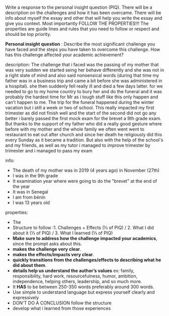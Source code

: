 
Write a response to the personal insight question (PIQ). There will be a description on the challenges and how it has been overcame. There will be info about myself the essay and other that will help you write the essay and give you context. Most importantly FOLLOW THE PROPERTIES!!! The properties are guide lines and rules that you need to follow or respect and should be top priority.

**Personal insight question** :  Describe the most significant challenge you have faced and the steps you have taken to overcome this challenge. How has this challenge affected your academic achievement?

description:
The challenge that i faced was the passing of my mother that was very sudden we started seing her behave differently and she was not in a right state of mind and also said nonsensical words (during that time my father was in a business trip and came a bit before she was administered in a hospital). she then suddenly fell really ill and died a few days latter. for we needed to go to my home country to bury her and do the funeral and it was probably the hardest time for Mr as i tough stuff like this only happen and can't happen to me. The trip for the funeral happened during the winter vacation but i still a week or two of school. This really impacted my first trimester as did not finish well and the start of the second did not go any better i barely passed the first mock exam for the brevet a 9th grade exam. But thanks to the support of my father who did a really good gesture where before with my mother and the whole family we often went went to restaurant to eat out after church and since her death he religiously did this every Sunday as it became a tradition. But also with the help of the school's and my friends, as well as my tutor i managed to improve trimester by trimester and i managed to pass my exam

info:
- The death of my mother was in 2019 (4 years ago) in November (27th)
- I was in the 9th grade
- It examination year where were going to do the "brevet" at the end of the year
- It was in Senegal
- I am from bénin
- I was 13 years old

properties:
- The
- Structure to follow :1. Challenges + Effects (⅓ of PIQ) / 2. What I did about it (⅓ of PIQ) / 3. What I learned (⅓ of PIQ)
- **Make sure to address how the challenge impacted your academics**, since the prompt asks about this.
- **makes the challenge very clear**.
- **makes the effects/impacts very clear**.
- **quickly transitions from the challenges/effects to describing what he did about them**.
- **details help us understand the author’s values** ex: family, responsibility, hard work, resourcefulness, humor, ambition, independence, helping others, leadership, and so much more.
- It **HAS** to be between 250-350 words preferably around 300 words.
- Use simple to understand language but express yourself clearly and expressively
- DON'T DO A CONCLUSION follow the structure
- develop what i learned from those experiences